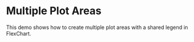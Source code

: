 Multiple Plot Areas
==============

This demo shows how to create multiple plot areas with a shared legend in FlexChart.
